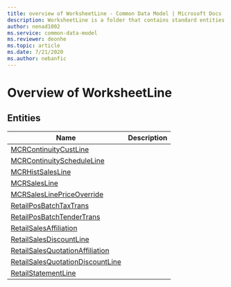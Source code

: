 ```yaml
---
title: overview of WorksheetLine - Common Data Model | Microsoft Docs
description: WorksheetLine is a folder that contains standard entities related to the Common Data Model.
author: nenad1002
ms.service: common-data-model
ms.reviewer: deonhe
ms.topic: article
ms.date: 7/21/2020
ms.author: nebanfic
---
```


# Overview of WorksheetLine


## Entities

|Name|Description|
|---|---|
|[MCRContinuityCustLine](MCRContinuityCustLine.md)||
|[MCRContinuityScheduleLine](MCRContinuityScheduleLine.md)||
|[MCRHistSalesLine](MCRHistSalesLine.md)||
|[MCRSalesLine](MCRSalesLine.md)||
|[MCRSalesLinePriceOverride](MCRSalesLinePriceOverride.md)||
|[RetailPosBatchTaxTrans](RetailPosBatchTaxTrans.md)||
|[RetailPosBatchTenderTrans](RetailPosBatchTenderTrans.md)||
|[RetailSalesAffiliation](RetailSalesAffiliation.md)||
|[RetailSalesDiscountLine](RetailSalesDiscountLine.md)||
|[RetailSalesQuotationAffiliation](RetailSalesQuotationAffiliation.md)||
|[RetailSalesQuotationDiscountLine](RetailSalesQuotationDiscountLine.md)||
|[RetailStatementLine](RetailStatementLine.md)||

